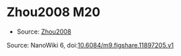 <a name="material" />

# Zhou2008 M20
<script type="application/ld+json">
  {
    "@context": "https://schema.org/",
    "@type": "ChemicalSubstance",
    "@id": "https://egonw.github.io/nanowiki/nanowiki232.html#material",
    "http://purl.org/dc/terms/conformsTo":
      {
        "@type": "CreativeWork",
        "@id": "https://bioschemas.org/profiles/ChemicalSubstance/0.4-RELEASE/"
      },
    "identfier": "232",
    "name": "Zhou2008 M20",
    "url": "https://egonw.github.io/nanowiki/nanowiki232.html#material",
    "sameAs": "http://127.0.0.1/mediawiki/index.php/Special:URIResolver/Zhou2008_M20"
  }
</script>


* Source: [Zhou2008](articleZhou2008.md)


Source: NanoWiki 6, doi:[10.6084/m9.figshare.11897205.v1](https://doi.org/10.6084/m9.figshare.11897205.v1)
